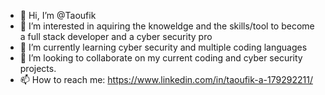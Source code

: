 - 👋 Hi, I’m @Taoufik
- 👀 I’m interested in aquiring the knoweldge and the skills/tool to become a full stack developer and a cyber security pro
- 🌱 I’m currently learning cyber security and multiple coding languages
- 💞️ I’m looking to collaborate on my current coding and cyber security projects. 
- 📫 How to reach me: https://www.linkedin.com/in/taoufik-a-179292211/
<!---
lbladma/Taoufik is a ✨ special ✨ repository because its `README.md` (this file) appears on your GitHub profile.
You can click the Preview link to take a look at your changes.
--->
